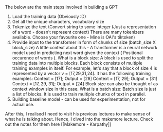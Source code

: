 The below are the main steps involved in building a GPT
1. Load the training data (Obviously :D)
2. Get all the unique characters, vocabulary size
3. Tokenize the text (Convert string to some integer (Just a representation of a word - doesn't represent context) There are many tokenizers available. Choose your favourite one - Mine is OAI's tiktoken)
4. Provide input to the transformer in form of chunks of size (batch_size X block_size)
	A little context about this - A transformer is a neural network model used in predicting next word given the context ( Positional occurence of words ). 
	What is a block size:
	A block is used to split the training data into multiple blocks. Each block consists of multiple training examples in itself. For example, let's say that a block of size 4 is represented by a vector v = \[17,29,31,24]. It has the following training examples:
		Context = \[17]; Output = \[29]
		Context = \[17, 29]; Output = \[31]
		Context = \[17, 29, 31]; Output = \[24]
	Block size can also be thought of as context window size in this case.
	What is a batch size:
	Batch size is just a list of blocks. It is used to train multiple chunks of text in parallel. 
5. Building baseline model - can be used for experimentation, not for actual use.

After this, I realised I need to visit his previous lectures to make sense of what he is talking about. Hence, I dived into the makemore lecture. Check out the notes for them here [[Makemore - Karpathy]]


